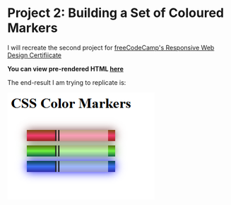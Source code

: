 # Project 2: Building a Set of Coloured Markers

I will recreate the second project for [freeCodeCamp's Responsive Web Design Certifiicate](https://www.freecodecamp.org/learn/2022/responsive-web-design/learn-css-colors-by-building-a-set-of-colored-markers/)

**You can view pre-rendered HTML [here](https://htmlpreview.github.io/?https://github.com/shivkumar98/FreeCodeCamp-Projects/blob/main/01-Responsive%20Web%20Design/01-HTML%20and%20CSS%20Basics/02-Building%20a%20Set%20of%20Coloured%20Markers/V1/Colour%20Markers.html)**

The end-result I am trying to replicate is:

![screenshot](Images/Screenshot.PNG)
